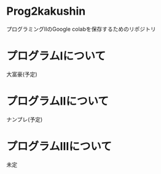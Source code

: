 # Prog2kakushin
プログラミングⅡのGoogle colabを保存するためのリポジトリ
# プログラムⅠについて
大富豪(予定)
# プログラムⅡについて
ナンプレ(予定)
# プログラムⅢについて
未定
